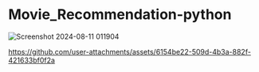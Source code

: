 ﻿# Movie_Recommendation-python
![Screenshot 2024-08-11 011904](https://github.com/user-attachments/assets/800a5258-2eb8-45ef-a439-a1d05791bc04)


https://github.com/user-attachments/assets/6154be22-509d-4b3a-882f-421633bf0f2a

